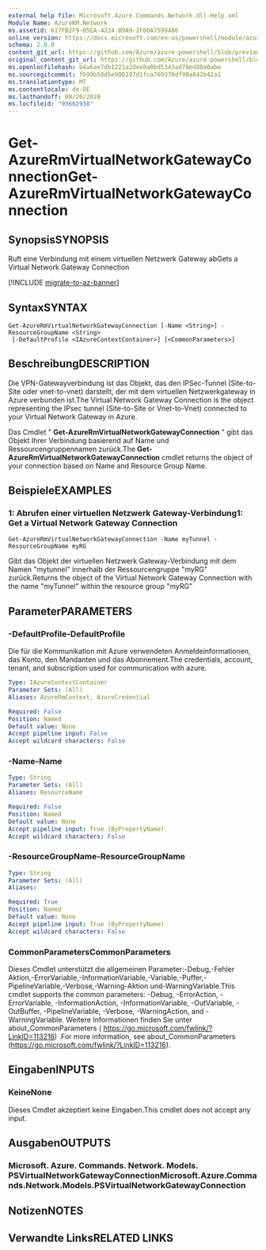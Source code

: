 ```yaml
---
external help file: Microsoft.Azure.Commands.Network.dll-Help.xml
Module Name: AzureRM.Network
ms.assetid: 617FB2F9-05EA-4224-B9A9-2F00A7599486
online version: https://docs.microsoft.com/en-us/powershell/module/azurerm.network/get-azurermvirtualnetworkgatewayconnection
schema: 2.0.0
content_git_url: https://github.com/Azure/azure-powershell/blob/preview/src/ResourceManager/Network/Commands.Network/help/Get-AzureRmVirtualNetworkGatewayConnection.md
original_content_git_url: https://github.com/Azure/azure-powershell/blob/preview/src/ResourceManager/Network/Commands.Network/help/Get-AzureRmVirtualNetworkGatewayConnection.md
ms.openlocfilehash: b4a6ae7db1221a2dee8a0bd5343ad78ed88a0abe
ms.sourcegitcommit: f599b50d5e980197d1fca769378df90a842b42a1
ms.translationtype: MT
ms.contentlocale: de-DE
ms.lasthandoff: 08/20/2020
ms.locfileid: "93662938"
---
```

# <span data-ttu-id="dd5b6-101">Get-AzureRmVirtualNetworkGatewayConnection</span><span class="sxs-lookup"><span data-stu-id="dd5b6-101">Get-AzureRmVirtualNetworkGatewayConnection</span></span>

## <span data-ttu-id="dd5b6-102">Synopsis</span><span class="sxs-lookup"><span data-stu-id="dd5b6-102">SYNOPSIS</span></span>
<span data-ttu-id="dd5b6-103">Ruft eine Verbindung mit einem virtuellen Netzwerk Gateway ab</span><span class="sxs-lookup"><span data-stu-id="dd5b6-103">Gets a Virtual Network Gateway Connection</span></span>

[!INCLUDE [migrate-to-az-banner](../../includes/migrate-to-az-banner.md)]

## <span data-ttu-id="dd5b6-104">Syntax</span><span class="sxs-lookup"><span data-stu-id="dd5b6-104">SYNTAX</span></span>

```
Get-AzureRmVirtualNetworkGatewayConnection [-Name <String>] -ResourceGroupName <String>
 [-DefaultProfile <IAzureContextContainer>] [<CommonParameters>]
```

## <span data-ttu-id="dd5b6-105">Beschreibung</span><span class="sxs-lookup"><span data-stu-id="dd5b6-105">DESCRIPTION</span></span>
<span data-ttu-id="dd5b6-106">Die VPN-Gatewayverbindung ist das Objekt, das den IPSec-Tunnel (Site-to-Site oder vnet-to-vnet) darstellt, der mit dem virtuellen Netzwerkgateway in Azure verbunden ist.</span><span class="sxs-lookup"><span data-stu-id="dd5b6-106">The Virtual Network Gateway Connection is the object representing the IPsec tunnel (Site-to-Site or Vnet-to-Vnet) connected to your Virtual Network Gateway in Azure.</span></span>

<span data-ttu-id="dd5b6-107">Das Cmdlet " **Get-AzureRmVirtualNetworkGatewayConnection** " gibt das Objekt Ihrer Verbindung basierend auf Name und Ressourcengruppennamen zurück.</span><span class="sxs-lookup"><span data-stu-id="dd5b6-107">The **Get-AzureRmVirtualNetworkGatewayConnection** cmdlet returns the object of your connection based on Name and Resource Group Name.</span></span>

## <span data-ttu-id="dd5b6-108">Beispiele</span><span class="sxs-lookup"><span data-stu-id="dd5b6-108">EXAMPLES</span></span>

### <span data-ttu-id="dd5b6-109">1: Abrufen einer virtuellen Netzwerk Gateway-Verbindung</span><span class="sxs-lookup"><span data-stu-id="dd5b6-109">1: Get a Virtual Network Gateway Connection</span></span>
```
Get-AzureRmVirtualNetworkGatewayConnection -Name myTunnel -ResourceGroupName myRG
```

<span data-ttu-id="dd5b6-110">Gibt das Objekt der virtuellen Netzwerk Gateway-Verbindung mit dem Namen "mytunnel" innerhalb der Ressourcengruppe "myRG" zurück.</span><span class="sxs-lookup"><span data-stu-id="dd5b6-110">Returns the object of the Virtual Network Gateway Connection with the name "myTunnel" within the resource group "myRG"</span></span>

## <span data-ttu-id="dd5b6-111">Parameter</span><span class="sxs-lookup"><span data-stu-id="dd5b6-111">PARAMETERS</span></span>

### <span data-ttu-id="dd5b6-112">-DefaultProfile</span><span class="sxs-lookup"><span data-stu-id="dd5b6-112">-DefaultProfile</span></span>
<span data-ttu-id="dd5b6-113">Die für die Kommunikation mit Azure verwendeten Anmeldeinformationen, das Konto, den Mandanten und das Abonnement.</span><span class="sxs-lookup"><span data-stu-id="dd5b6-113">The credentials, account, tenant, and subscription used for communication with azure.</span></span>

```yaml
Type: IAzureContextContainer
Parameter Sets: (All)
Aliases: AzureRmContext, AzureCredential

Required: False
Position: Named
Default value: None
Accept pipeline input: False
Accept wildcard characters: False
```

### <span data-ttu-id="dd5b6-114">-Name</span><span class="sxs-lookup"><span data-stu-id="dd5b6-114">-Name</span></span>
```yaml
Type: String
Parameter Sets: (All)
Aliases: ResourceName

Required: False
Position: Named
Default value: None
Accept pipeline input: True (ByPropertyName)
Accept wildcard characters: False
```

### <span data-ttu-id="dd5b6-115">-ResourceGroupName</span><span class="sxs-lookup"><span data-stu-id="dd5b6-115">-ResourceGroupName</span></span>
```yaml
Type: String
Parameter Sets: (All)
Aliases: 

Required: True
Position: Named
Default value: None
Accept pipeline input: True (ByPropertyName)
Accept wildcard characters: False
```

### <span data-ttu-id="dd5b6-116">CommonParameters</span><span class="sxs-lookup"><span data-stu-id="dd5b6-116">CommonParameters</span></span>
<span data-ttu-id="dd5b6-117">Dieses Cmdlet unterstützt die allgemeinen Parameter:-Debug,-Fehler Aktion,-ErrorVariable,-InformationVariable,-Variable,-Puffer,-PipelineVariable,-Verbose,-Warning-Aktion und-WarningVariable.</span><span class="sxs-lookup"><span data-stu-id="dd5b6-117">This cmdlet supports the common parameters: -Debug, -ErrorAction, -ErrorVariable, -InformationAction, -InformationVariable, -OutVariable, -OutBuffer, -PipelineVariable, -Verbose, -WarningAction, and -WarningVariable.</span></span> <span data-ttu-id="dd5b6-118">Weitere Informationen finden Sie unter about_CommonParameters ( https://go.microsoft.com/fwlink/?LinkID=113216) .</span><span class="sxs-lookup"><span data-stu-id="dd5b6-118">For more information, see about_CommonParameters (https://go.microsoft.com/fwlink/?LinkID=113216).</span></span>

## <span data-ttu-id="dd5b6-119">Eingaben</span><span class="sxs-lookup"><span data-stu-id="dd5b6-119">INPUTS</span></span>

### <span data-ttu-id="dd5b6-120">Keine</span><span class="sxs-lookup"><span data-stu-id="dd5b6-120">None</span></span>
<span data-ttu-id="dd5b6-121">Dieses Cmdlet akzeptiert keine Eingaben.</span><span class="sxs-lookup"><span data-stu-id="dd5b6-121">This cmdlet does not accept any input.</span></span>

## <span data-ttu-id="dd5b6-122">Ausgaben</span><span class="sxs-lookup"><span data-stu-id="dd5b6-122">OUTPUTS</span></span>

### <span data-ttu-id="dd5b6-123">Microsoft. Azure. Commands. Network. Models. PSVirtualNetworkGatewayConnection</span><span class="sxs-lookup"><span data-stu-id="dd5b6-123">Microsoft.Azure.Commands.Network.Models.PSVirtualNetworkGatewayConnection</span></span>

## <span data-ttu-id="dd5b6-124">Notizen</span><span class="sxs-lookup"><span data-stu-id="dd5b6-124">NOTES</span></span>

## <span data-ttu-id="dd5b6-125">Verwandte Links</span><span class="sxs-lookup"><span data-stu-id="dd5b6-125">RELATED LINKS</span></span>

